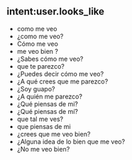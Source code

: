 ## intent:user.looks_like
- como me veo
- ¿como me veo?
- Cómo me veo
- me veo bien ?
- ¿Sabes cómo me veo?
- que te parezco?
- ¿Puedes decir cómo me veo?
- ¿A qué crees que me parezco?
- ¿Soy guapo?
- ¿A quién me parezco?
- ¿Qué piensas de mi?
- ¿Qué piensas de mí?
- que tal me ves?
- que piensas de mi
- ¿crees que me veo bien?
- ¿Alguna idea de lo bien que me veo?
- ¿No me veo bien?
